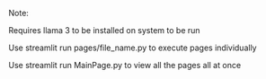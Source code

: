Note: 

Requires llama 3 to be installed on system to be run

Use streamlit run pages/file_name.py to execute pages individually

Use streamlit run MainPage.py to view all the pages all at once
